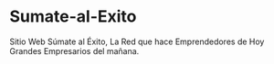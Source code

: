 # Sumate-al-Exito
Sitio Web Súmate al Éxito, La Red que hace Emprendedores de Hoy  Grandes Empresarios del mañana.
